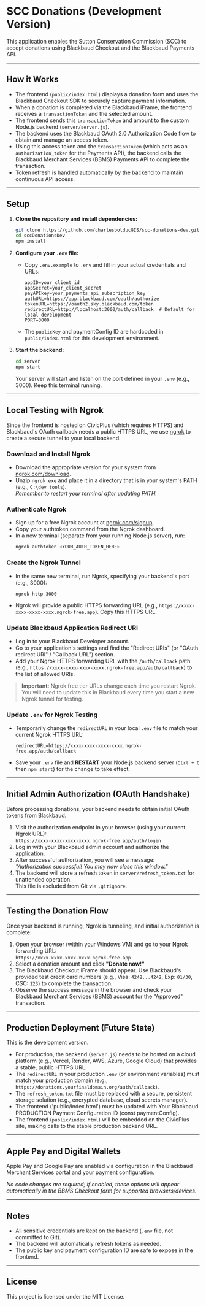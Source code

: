 # SCC Donations (Development Version)

This application enables the Sutton Conservation Commission (SCC) to accept donations using Blackbaud Checkout and the Blackbaud Payments API.

---

## How it Works

- The frontend (`public/index.html`) displays a donation form and uses the Blackbaud Checkout SDK to securely capture payment information.
- When a donation is completed via the Blackbaud iFrame, the frontend receives a `transactionToken` and the selected amount.
- The frontend sends this `transactionToken` and amount to the custom Node.js backend (`server/server.js`).
- The backend uses the Blackbaud OAuth 2.0 Authorization Code flow to obtain and manage an access token.
- Using this access token and the `transactionToken` (which acts as an `authorization_token` for the Payments API), the backend calls the Blackbaud Merchant Services (BBMS) Payments API to complete the transaction.
- Token refresh is handled automatically by the backend to maintain continuous API access.

---

## Setup

1. **Clone the repository and install dependencies:**
    ```sh
    git clone https://github.com/charlesbolducGIS/scc-donations-dev.git
    cd sccDonationsDev
    npm install
    ```

2. **Configure your `.env` file:**
    - Copy `.env.example` to `.env` and fill in your actual credentials and URLs:
        ```
        appID=your_client_id
        appSecret=your_client_secret
        payAPIkey=your_payments_api_subscription_key
        authURL=https://app.blackbaud.com/oauth/authorize
        tokenURL=https://oauth2.sky.blackbaud.com/token
        redirectURL=http://localhost:3000/auth/callback  # Default for local development
        PORT=3000
        ```
    - The `publicKey` and paymentConfig ID are hardcoded in `public/index.html` for this development environment.

3. **Start the backend:**
    ```sh
    cd server
    npm start
    ```
    Your server will start and listen on the port defined in your `.env` (e.g., 3000). Keep this terminal running.

---

## Local Testing with Ngrok

Since the frontend is hosted on CivicPlus (which requires HTTPS) and Blackbaud's OAuth callback needs a public HTTPS URL, we use [ngrok](https://ngrok.com/) to create a secure tunnel to your local backend.

### Download and Install Ngrok

- Download the appropriate version for your system from [ngrok.com/download](https://ngrok.com/download).
- Unzip `ngrok.exe` and place it in a directory that is in your system's PATH (e.g., `C:\dev_tools`).  
  _Remember to restart your terminal after updating PATH._

### Authenticate Ngrok

- Sign up for a free Ngrok account at [ngrok.com/signup](https://dashboard.ngrok.com/signup).
- Copy your authtoken command from the Ngrok dashboard.
- In a new terminal (separate from your running Node.js server), run:
    ```sh
    ngrok authtoken <YOUR_AUTH_TOKEN_HERE>
    ```

### Create the Ngrok Tunnel

- In the same new terminal, run Ngrok, specifying your backend's port (e.g., 3000):
    ```sh
    ngrok http 3000
    ```
- Ngrok will provide a public HTTPS forwarding URL (e.g., `https://xxxx-xxxx-xxxx-xxxx.ngrok-free.app`). Copy this HTTPS URL.

### Update Blackbaud Application Redirect URI

- Log in to your Blackbaud Developer account.
- Go to your application's settings and find the "Redirect URIs" (or "OAuth redirect URI" / "Callback URL") section.
- Add your Ngrok HTTPS forwarding URL with the `/auth/callback` path (e.g., `https://xxxx-xxxx-xxxx-xxxx.ngrok-free.app/auth/callback`) to the list of allowed URIs.

> **Important:** Ngrok free tier URLs change each time you restart Ngrok. You will need to update this in Blackbaud every time you start a new Ngrok tunnel for testing.

### Update `.env` for Ngrok Testing

- Temporarily change the `redirectURL` in your local `.env` file to match your current Ngrok HTTPS URL:
    ```
    redirectURL=https://xxxx-xxxx-xxxx-xxxx.ngrok-free.app/auth/callback
    ```
- Save your `.env` file and **RESTART** your Node.js backend server (`Ctrl + C` then `npm start`) for the change to take effect.

---

## Initial Admin Authorization (OAuth Handshake)

Before processing donations, your backend needs to obtain initial OAuth tokens from Blackbaud.

1. Visit the authorization endpoint in your browser (using your current Ngrok URL):  
   `https://xxxx-xxxx-xxxx-xxxx.ngrok-free.app/auth/login`
2. Log in with your Blackbaud admin account and authorize the application.
3. After successful authorization, you will see a message:  
   _"Authorization successful! You may now close this window."_
4. The backend will store a refresh token in `server/refresh_token.txt` for unattended operation.  
   This file is excluded from Git via `.gitignore`.

---

## Testing the Donation Flow

Once your backend is running, Ngrok is tunneling, and initial authorization is complete:

1. Open your browser (within your Windows VM) and go to your Ngrok forwarding URL:  
   `https://xxxx-xxxx-xxxx-xxxx.ngrok-free.app`
2. Select a donation amount and click **"Donate now!"**
3. The Blackbaud Checkout iFrame should appear. Use Blackbaud's provided test credit card numbers (e.g., Visa: `4242...4242`, Exp: `01/30`, CSC: `123`) to complete the transaction.
4. Observe the success message in the browser and check your Blackbaud Merchant Services (BBMS) account for the "Approved" transaction.

---

## Production Deployment (Future State)

This is the development version.

- For production, the backend (`server.js`) needs to be hosted on a cloud platform (e.g., Vercel, Render, AWS, Azure, Google Cloud) that provides a stable, public HTTPS URL.
- The `redirectURL` in your production `.env` (or environment variables) must match your production domain (e.g., `https://donations.yourfinaldomain.org/auth/callback`).
- The `refresh_token.txt` file must be replaced with a secure, persistent storage solution (e.g., encrypted database, cloud secrets manager).
- The frontend ('public/index.html') must be updated with Your Blackbaud PRODUCTION Payment Configuration ID (const paymentConfig).
- The frontend (`public/index.html`) will be embedded on the CivicPlus site, making calls to the stable production backend URL.

---

## Apple Pay and Digital Wallets

Apple Pay and Google Pay are enabled via configuration in the Blackbaud Merchant Services portal and your payment configuration.

_No code changes are required; if enabled, these options will appear automatically in the BBMS Checkout form for supported browsers/devices._

---

## Notes

- All sensitive credentials are kept on the backend (`.env` file, not committed to Git).
- The backend will automatically refresh tokens as needed.
- The public key and payment configuration ID are safe to expose in the frontend.

---

## License

This project is licensed under the MIT License.